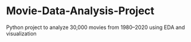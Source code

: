 # Movie-Data-Analysis-Project
Python project to analyze 30,000 movies from 1980–2020 using EDA and visualization
